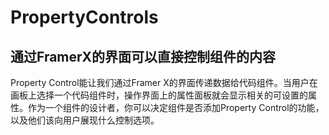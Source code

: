 # PropertyControls

## 通过FramerX的界面可以直接控制组件的内容

Property Control能让我们通过Framer X的界面传递数据给代码组件。当用户在画板上选择一个代码组件时，操作界面上的属性面板就会显示相关的可设置的属性。作为一个组件的设计者，你可以决定组件是否添加Property Control的功能，以及他们该向用户展现什么控制选项。



